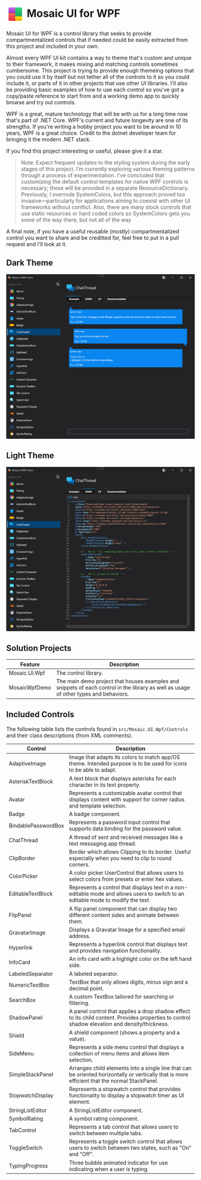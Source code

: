 # <span><img src="./docs/images/collage-48.png" alt="Mosaic Icon" height="48" style="vertical-align: middle;"> Mosaic UI for WPF</span>

Mosaic UI for WPF is a control library that seeks to provide compartmentalized controls that if needed could be easily extracted from this project and included in your own.

Almost every WPF UI kit contains a way to theme that's custom and unique to their framework, it makes mixing and matching controls sometimes cumbersome. This project is trying to provide enough themeing options that you could use it by itself but not tether all of the controls to it so you could include it, or parts of it in other projects that use other UI libraries.  I'll also be providing basic examples of how to use each control so you've got a copy/paste reference to start from and a working demo app to quickly browse and try out controls.

WPF is a great, mature technology that will be with us for a long time now that's part of .NET Core.  WPF's current and future longevity are one of its strengths.  If you're writing a hobby project you want to be around in 10 years, WPF is a great choice.  Credit to the dotnet developer team for bringing it the modern .NET stack.

If you find this project interesting or useful, please give it a star.

> Note: Expect frequent updates to the styling system during the early stages of this project.
> I’m currently exploring various theming patterns through a process of experimentation. I've concluded that customizing the default control templates for native WPF controls is necessary; these will be provided in a separate ResourceDictionary.
> Previously, I overrode SystemColors, but this approach proved too invasive—particularly for applications aiming to coexist with other UI frameworks without conflict.  Also, there are many stock controls that use static resources or hard coded colors so SystemColors gets you some of the way there, but not all of the way

A final note, if you have a useful reusable (mostly) compartmentalized control you want to share and be creditted for, feel free to put in a pull request and I'll look at it.

## Dark Theme

![Dark Theme](./docs/images/screen-chat1.png)

## Light Theme

![Light Theme](./docs/images/screen-chat2.png)

## Solution Projects

| Feature                | Description                                                                                                                            |
|------------------------|-----------------------------------------------------------------------------------------------------------------------------------------|
| Mosaic.UI.Wpf          | The control library.                                                                                                                    |
| MosaicWpfDemo          | The main demo project that houses examples and snippets of each control in the library as well as usage of other types and behaviors.   |

## Included Controls

The following table lists the controls found in `src/Mosaic.UI.Wpf/Controls` and their class descriptions (from XML comments).

| Control | Description |
|---|---|
| AdaptiveImage | Image that adapts its colors to match app/OS theme. Intended purpose is to be used for icons to be able to adapt. |
| AsteriskTextBlock | A text block that displays asterisks for each character in its text property. |
| Avatar | Represents a customizable avatar control that displays content with support for corner radius and template selection. |
| Badge | A badge component. |
| BindablePasswordBox | Represents a password input control that supports data binding for the password value. |
| ChatThread | A thread of sent and received messages like a text messaging app thread. |
| ClipBorder | Border which allows Clipping to its border. Useful especially when you need to clip to round corners. |
| ColorPicker | A color picker UserControl that allows users to select colors from presets or enter hex values. |
| EditableTextBlock | Represents a control that displays text in a non-editable mode and allows users to switch to an editable mode to modify the text. |
| FlipPanel | A flip panel component that can display two different content sides and animate between them. |
| GravatarImage | Displays a Gravatar Image for a specified email address. |
| Hyperlink | Represents a hyperlink control that displays text and provides navigation functionality. |
| InfoCard | An info card with a highlight color on the left hand side. |
| LabeledSeparator | A labeled separator. |
| NumericTextBox | TextBox that only allows digits, minus sign and a decimal point. |
| SearchBox | A custom TextBox tailored for searching or filtering. |
| ShadowPanel | A panel control that applies a drop shadow effect to its child content. Provides properties to control shadow elevation and density/thickness. |
| Shield | A shield component (shows a property and a value). |
| SideMenu | Represents a side menu control that displays a collection of menu items and allows item selection. |
| SimpleStackPanel | Arranges child elements into a single line that can be oriented horizontally or vertically that is more efficient that the normal StackPanel. |
| StopwatchDisplay | Represents a stopwatch control that provides functionality to display a stopwatch timer as UI element. |
| StringListEditor | A StringListEditor component. |
| SymbolRating | A symbol rating component. |
| TabControl | Represents a tab control that allows users to switch between multiple tabs. |
| ToggleSwitch | Represents a toggle switch control that allows users to switch between two states, such as "On" and "Off". |
| TypingProgress | Three bubble animated indicator for use indicating when a user is typing. |
